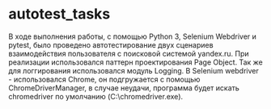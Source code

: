 # autotest_tasks
В ходе выполнения работы, с помощью Python 3, Selenium Webdriver и pytest, было проведено 
автотестирование двух сценариев взаимодействия пользователя с поисковой системой yandex.ru. 
При реализации использовался паттерн проектирования Page Object. 
Так же для логгирования использовался модуль Logging. 
В Selenium webdriver - использовался Chrome, он подгружается с помощью ChromeDriverManager, в случае неудачи, 
программа будет искать chromedriver по умолчанию (C:\chromedriver.exe). 
